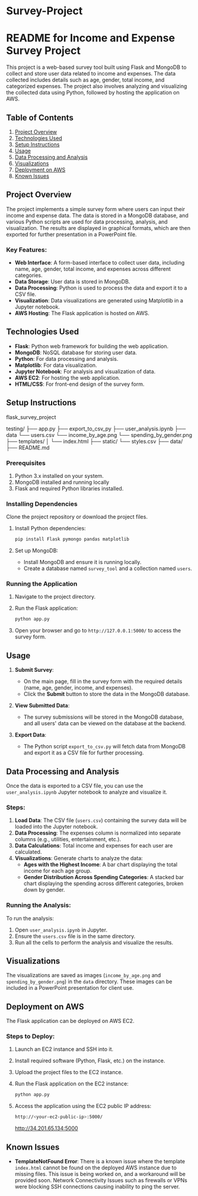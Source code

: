 # Survey-Project
# README for Income and Expense Survey Project

This project is a web-based survey tool built using Flask and MongoDB to collect and store user data related to income and expenses. The data collected includes details such as age, gender, total income, and categorized expenses. The project also involves analyzing and visualizing the collected data using Python, followed by hosting the application on AWS.

## Table of Contents

1. [Project Overview](#project-overview)
2. [Technologies Used](#technologies-used)
3. [Setup Instructions](#setup-instructions)
4. [Usage](#usage)
5. [Data Processing and Analysis](#data-processing-and-analysis)
6. [Visualizations](#visualizations)
7. [Deployment on AWS](#deployment-on-aws)
8. [Known Issues](#known-issues)


## Project Overview

The project implements a simple survey form where users can input their income and expense data. The data is stored in a MongoDB database, and various Python scripts are used for data processing, analysis, and visualization. The results are displayed in graphical formats, which are then exported for further presentation in a PowerPoint file.

### Key Features:
- **Web Interface**: A form-based interface to collect user data, including name, age, gender, total income, and expenses across different categories.
- **Data Storage**: User data is stored in MongoDB.
- **Data Processing**: Python is used to process the data and export it to a CSV file.
- **Visualization**: Data visualizations are generated using Matplotlib in a Jupyter notebook.
- **AWS Hosting**: The Flask application is hosted on AWS.

## Technologies Used

- **Flask**: Python web framework for building the web application.
- **MongoDB**: NoSQL database for storing user data.
- **Python**: For data processing and analysis.
- **Matplotlib**: For data visualization.
- **Jupyter Notebook**: For analysis and visualization of data.
- **AWS EC2**: For hosting the web application.
- **HTML/CSS**: For front-end design of the survey form.

## Setup Instructions

flask_survey_project

testing/
├── app.py
├── export_to_csv_py
├── user_analysis.ipynb
├── data
 └── users.csv
 └── income_by_age.png
 └── spending_by_gender.png
├── templates/
│   └── index.html
├── static/
 └── styles.csv
├── data/
├── README.md


### Prerequisites
1. Python 3.x installed on your system.
2. MongoDB installed and running locally 
3. Flask and required Python libraries installed. 

### Installing Dependencies
Clone the project repository or download the project files.

1. Install Python dependencies:
   ```bash
   pip install Flask pymongo pandas matplotlib
   ```

2. Set up MongoDB:
   - Install MongoDB and ensure it is running locally.
   - Create a database named `survey_tool` and a collection named `users`.

### Running the Application

1. Navigate to the project directory.
2. Run the Flask application:
   ```bash
   python app.py
   ```

3. Open your browser and go to `http://127.0.0.1:5000/` to access the survey form.

## Usage

1. **Submit Survey**: 
   - On the main page, fill in the survey form with the required details (name, age, gender, income, and expenses).
   - Click the **Submit** button to store the data in the MongoDB database.

2. **View Submitted Data**:
   - The survey submissions will be stored in the MongoDB database, and all users' data can be viewed on the database at the backend.

3. **Export Data**:
   - The Python script `export_to_csv.py` will fetch data from MongoDB and export it as a CSV file for further processing.

## Data Processing and Analysis

Once the data is exported to a CSV file, you can use the `user_analysis.ipynb` Jupyter notebook to analyze and visualize it.

### Steps:
1. **Load Data**: The CSV file (`users.csv`) containing the survey data will be loaded into the Jupyter notebook.
2. **Data Processing**: The expenses column is normalized into separate columns (e.g., utilities, entertainment, etc.).
3. **Data Calculations**: Total income and expenses for each user are calculated.
4. **Visualizations**: Generate charts to analyze the data:
   - **Ages with the Highest Income**: A bar chart displaying the total income for each age group.
   - **Gender Distribution Across Spending Categories**: A stacked bar chart displaying the spending across different categories, broken down by gender.

### Running the Analysis:
To run the analysis:
1. Open `user_analysis.ipynb` in Jupyter.
2. Ensure the `users.csv` file is in the same directory.
3. Run all the cells to perform the analysis and visualize the results.

## Visualizations

The visualizations are saved as images (`income_by_age.png` and `spending_by_gender.png`) in the `data` directory. These images can be included in a PowerPoint presentation for client use.

## Deployment on AWS

The Flask application can be deployed on AWS EC2.

### Steps to Deploy:
1. Launch an EC2 instance and SSH into it.
2. Install required software (Python, Flask, etc.) on the instance.
3. Upload the project files to the EC2 instance.
4. Run the Flask application on the EC2 instance:
   ```bash
   python app.py
   ```
5. Access the application using the EC2 public IP address:
   ```bash
   http://<your-ec2-public-ip>:5000/
   ```

   http://34.201.65.134:5000

## Known Issues

- **TemplateNotFound Error**: There is a known issue where the template `index.html` cannot be found on the deployed AWS instance due to missing files. This issue is being worked on, and a workaround will be provided soon. Network Connectivity Issues such as  firewalls or VPNs were blocking SSH connections causing inability to  ping the server.

